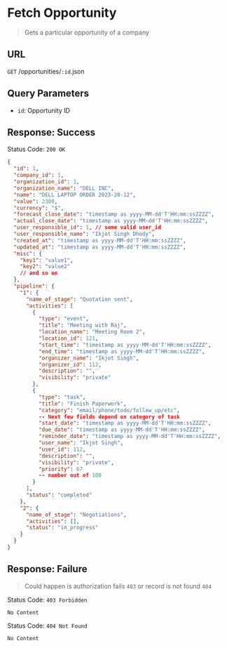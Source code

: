 # Fetch Opportunity

> Gets a particular opportunity of a company

## URL

`GET` /opportunities/`:id`.json

## Query Parameters

- `id`: Opportunity ID

## Response: Success

Status Code: `200 OK`

```json
{
  "id": 1,
  "company_id": 1,
  "organization_id": 1,
  "organization_name": "DELL INC",
  "name": "DELL LAPTOP ORDER 2023-20-12",
  "value": 2300,
  "currency": "$",
  "forecast_close_date": "timestamp as yyyy-MM-dd'T'HH:mm:ssZZZZ",
  "actual_close_date": "timestamp as yyyy-MM-dd'T'HH:mm:ssZZZZ",
  "user_responsible_id": 1, // some valid user_id
  "user_responsible_name": "Ikjot Singh Dhody",
  "created_at": "timestamp as yyyy-MM-dd'T'HH:mm:ssZZZZ",
  "updated_at": "timestamp as yyyy-MM-dd'T'HH:mm:ssZZZZ",
  "misc": {
    "key1": "value1",
    "key2": "value2"
    // and so on
  },
  "pipeline": {
    "1": {
      "name_of_stage": "Quotation sent",
      "activities": [
        {
          "type": "event",
          "title": "Meeting with Raj",
          "location_name": "Meeting Room 2",
          "location_id": 121,
          "start_time": "timestamp as yyyy-MM-dd'T'HH:mm:ssZZZZ",
          "end_time": "timestamp as yyyy-MM-dd'T'HH:mm:ssZZZZ",
          "organizer_name": "Ikjot Singh",
          "organizer_id": 112,
          "description": "",
          "visibility": "private"
        },
        {
          "type": "task",
          "title": "Finish Paperwork",
          "category": "email/phone/todo/follow_up/etc",
          -- Next few fields depend on category of task
          "start_date": "timestamp as yyyy-MM-dd'T'HH:mm:ssZZZZ",
          "due_date": "timestamp as yyyy-MM-dd'T'HH:mm:ssZZZZ",
          "reminder_date": "timestamp as yyyy-MM-dd'T'HH:mm:ssZZZZ",
          "user_name": "Ikjot Singh",
          "user_id": 112,
          "description": "",
          "visibility": "private",
          "priority": 67
          -- number out of 100
        }
      ],
      "status": "completed"
    },
    "2": {
      "name_of_stage": "Negotiations",
      "activities": [],
      "status": "in_progress"
    }
  }
}
```

## Response: Failure

> Could happen is authorization fails `403` or record is not found `404`

Status Code: `403 Forbidden`

```
No Content
```

Status Code: `404 Not Found`

```
No Content
```

